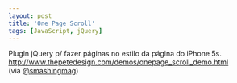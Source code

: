 ```yaml
---
layout: post
title: 'One Page Scroll'
tags: [JavaScript, jQuery]
---
```


Plugin jQuery p/ fazer páginas no estilo da página do iPhone 5s.<br>
<http://www.thepetedesign.com/demos/onepage_scroll_demo.html><br>
(via [@smashingmag](https://twitter.com/smashingmag/status/392250757807763456))
